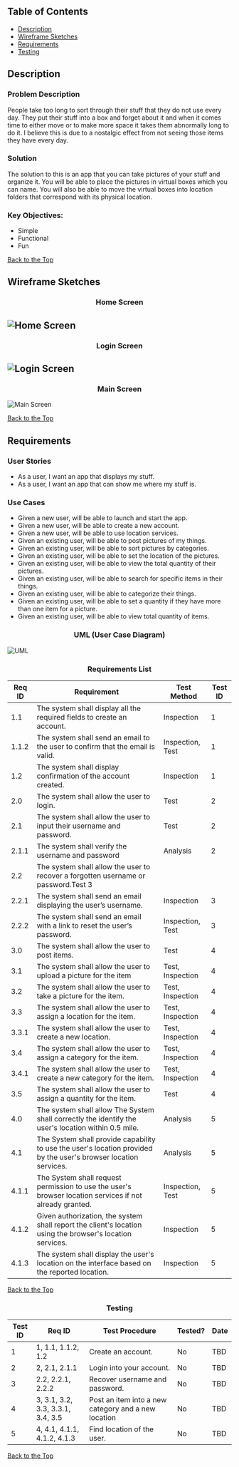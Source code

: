 ## Table of Contents
* [Description](#Description)
* [Wireframe Sketches](#Wireframe-Sketches)
* [Requirements](#Requirements)
* [Testing](#Testing)

## Description
### Problem Description
People take too long to sort through their stuff that they do not use every day. They put their stuff into a box and forget about it and when it comes time to either move or to make more space it takes them abnormally long to do it. I believe this is due to a nostalgic effect from not seeing those items they have every day. 

### Solution
The solution to this is an app that you can take pictures of your stuff and organize it. You will be able to place the pictures in virtual boxes which you can name. You will also be able to move the virtual boxes into location folders that correspond with its physical location.

### Key Objectives:
*	Simple 
*	Functional 
*	Fun

[Back to the Top](#Table-of-Contents)

## Wireframe Sketches
### <div align="center">Home Screen
![Home Screen](https://github.com/MetelBrand/Project/blob/main/Home%20Screen.jpg "Home Screen")
----
### <div align="center">Login Screen
![Login Screen](https://github.com/MetelBrand/Project/blob/main/Login%20Screen.jpg "Login Screen")
----
### <div align="center">Main Screen
![](https://github.com/MetelBrand/Project/blob/main/Main%20Screen.jpg "Main Screen")

[Back to the Top](#Table-of-Contents)

## Requirements 

### User Stories
* As a user, I want an app that displays my stuff.
* As a user, I want an app that can show me where my stuff is.

### Use Cases
* Given a new user, will be able to launch and start the app.
* Given a new user, will be able to create a new account.
* Given a new user, will be able to use location services.
* Given an existing user, will be able to post pictures of my things.
* Given an existing user, will be able to sort pictures by categories.
* Given an existing user, will be able to set the location of the pictures.
* Given an existing user, will be able to view the total quantity of their pictures.
* Given an existing user, will be able to search for specific items in their things.
* Given an existing user, will be able to categorize their things.
* Given an existing user, will be able to set a quantity if they have more than one item for a picture.
* Given an existing user, will be able to view total quantity of items.

### <div align="center">UML (User Case Diagram)

![UML](https://github.com/MetelBrand/Project/blob/main/UML.jpg)

### <div align="center">Requirements List

Req ID | Requirement | Test Method | Test ID
--- | --- | --- | ---
1.1 | The system shall display all the required fields to create an account.| Inspection | 1		
1.1.2	| The system shall send an email to the user to confirm that the email is valid. |	Inspection, Test	| 1
1.2	| The system shall display confirmation of the account created. | Inspection | 1
2.0 | The system shall allow the user to login.  | Test | 2
2.1	| The system shall allow the user to input their username and password. | Test	| 2
2.1.1	| The system shall verify the username and password	| Analysis	| 2
2.2	| The system shall allow the user to recover a forgotten username or password.Test	3
2.2.1	| The system shall send an email displaying the user’s username. | Inspection |	3
2.2.2	| The system shall send an email with a link to reset the user’s password. | Inspection, Test	| 3
3.0 | The system shall allow the user to post items. | Test	| 4
3.1	| The system shall allow the user to upload a picture for the item	| Test, Inspection	| 4
3.2	| The system shall allow the user to take a picture for the item.	| Test, Inspection	| 4
3.3	| The system shall allow the user to assign a location for the item. | Test, Inspection	| 4
3.3.1	| The system shall allow the user to create a new location. | Test, Inspection	| 4
3.4	| The system shall allow the user to assign a category for the item. | Test, Inspection	| 4
3.4.1	| The system shall allow the user to create a new category for the item.	| Test, Inspection	| 4
3.5	| The system shall allow the user to assign a quantity for the item.	| Test	| 4
4.0 | The system shall allow The System shall correctly the identify the user's location within 0.5 mile.	| Analysis	| 5
4.1	| The System shall provide capability to use the user's location provided by the user's browser location services. | Analysis	| 5
4.1.1	| The System shall request permission to use the user's browser location services if not already granted. | Inspection, Test	| 5
4.1.2	| Given authorization, the system shall report the client's location using the browser's location services. | Inspection	| 5
4.1.3	| The system shall display the user's location on the interface based on the reported location. | Inspection	| 5

[Back to the Top](#Table-of-Contents)

### <div align="center">Testing
Test ID	| Req ID	| Test Procedure	| Tested? | Date
--- | --- | --- | --- | ---
1	| 1, 1.1, 1.1.2, 1.2 | Create an account.	| No	| TBD
2	| 2, 2.1, 2.1.1	| Login into your account.	| No	| TBD
3	| 2.2, 2.2.1, 2.2.2	| Recover username and password.	| No	| TBD
4	| 3, 3.1, 3.2, 3.3, 3.3.1, 3.4, 3.5 	| Post an item into a new category and a new location	| No	| TBD
5	| 4, 4.1, 4.1.1, 4.1.2, 4.1.3	| Find location of the user.	| No	| TBD

[Back to the Top](#Table-of-Contents)

